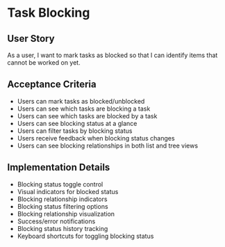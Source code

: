 # Task Blocking

## User Story
As a user, I want to mark tasks as blocked so that I can identify items that cannot be worked on yet.

## Acceptance Criteria
- Users can mark tasks as blocked/unblocked
- Users can see which tasks are blocking a task
- Users can see which tasks are blocked by a task
- Users can see blocking status at a glance
- Users can filter tasks by blocking status
- Users receive feedback when blocking status changes
- Users can see blocking relationships in both list and tree views

## Implementation Details
- Blocking status toggle control
- Visual indicators for blocked status
- Blocking relationship indicators
- Blocking status filtering options
- Blocking relationship visualization
- Success/error notifications
- Blocking status history tracking
- Keyboard shortcuts for toggling blocking status 